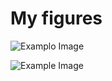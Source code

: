 # My figures

![Examplo Image](https://drive.google.com/uc?id=1-1ipGFZRgqxbIhV0L0XK1IU-KV5LeL1a)

![Example Image](https://drive.google.com/uc?id=1bXzYeegauqB2M6-VZwitEeXHmMiYZIUY)
